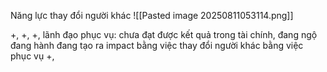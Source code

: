 Năng lực thay đổi người khác 
![[Pasted image 20250811053114.png]]

+, 
+, 
+, lãnh đạo phục vụ: chưa đạt được kết quả trong tài chính, đang ngộ đang hành đang tạo ra impact bằng việc thay đổi người khác bằng việc phục vụ 
+, 